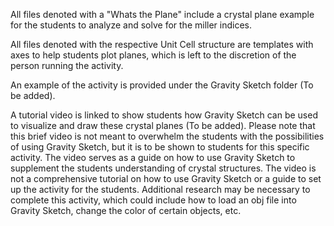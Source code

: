 All files denoted with a "Whats the Plane" include a crystal plane example for the students to analyze and solve for the miller indices. 

All files denoted with the respective Unit Cell structure are templates with axes to help students plot planes, which is left to the discretion of the person running the activity. 

An example of the activity is provided under the Gravity Sketch folder (To be added). 

A tutorial video is linked to show students how Gravity Sketch can be used to visualize and draw these crystal planes (To be added). Please note that this brief video is not meant to overwhelm the students with the possibilities of using Gravity Sketch, but it is to be shown to students for this specific activity. The video serves as a guide on how to use Gravity Sketch to supplement the students understanding of crystal structures. The video is not a comprehensive tutorial on how to use Gravity Sketch or a guide to set up the activity for the students. Additional research may be necessary to complete this activity, which could include how to load an obj file into Gravity Sketch, change the color of certain objects, etc.  
